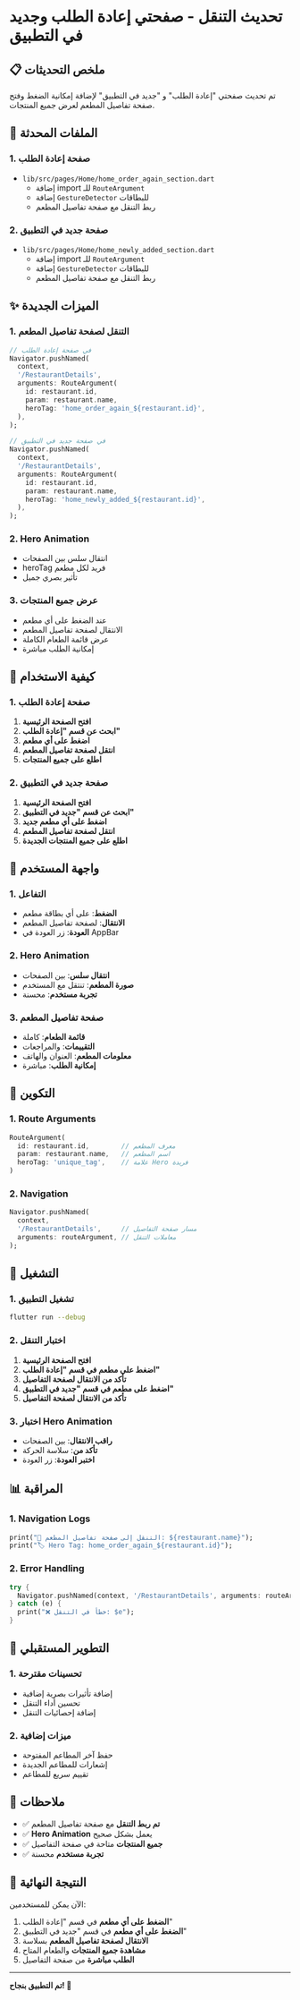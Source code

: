 # تحديث التنقل - صفحتي إعادة الطلب وجديد في التطبيق

## 📋 ملخص التحديثات

تم تحديث صفحتي "إعادة الطلب" و "جديد في التطبيق" لإضافة إمكانية الضغط وفتح صفحة تفاصيل المطعم لعرض جميع المنتجات.

## 🔄 الملفات المحدثة

### 1. صفحة إعادة الطلب
- `lib/src/pages/Home/home_order_again_section.dart`
  - إضافة import للـ `RouteArgument`
  - إضافة `GestureDetector` للبطاقات
  - ربط التنقل مع صفحة تفاصيل المطعم

### 2. صفحة جديد في التطبيق
- `lib/src/pages/Home/home_newly_added_section.dart`
  - إضافة import للـ `RouteArgument`
  - إضافة `GestureDetector` للبطاقات
  - ربط التنقل مع صفحة تفاصيل المطعم

## ✨ الميزات الجديدة

### 1. التنقل لصفحة تفاصيل المطعم
```dart
// في صفحة إعادة الطلب
Navigator.pushNamed(
  context,
  '/RestaurantDetails',
  arguments: RouteArgument(
    id: restaurant.id,
    param: restaurant.name,
    heroTag: 'home_order_again_${restaurant.id}',
  ),
);

// في صفحة جديد في التطبيق
Navigator.pushNamed(
  context,
  '/RestaurantDetails',
  arguments: RouteArgument(
    id: restaurant.id,
    param: restaurant.name,
    heroTag: 'home_newly_added_${restaurant.id}',
  ),
);
```

### 2. Hero Animation
- انتقال سلس بين الصفحات
- heroTag فريد لكل مطعم
- تأثير بصري جميل

### 3. عرض جميع المنتجات
- عند الضغط على أي مطعم
- الانتقال لصفحة تفاصيل المطعم
- عرض قائمة الطعام الكاملة
- إمكانية الطلب مباشرة

## 🎯 كيفية الاستخدام

### 1. صفحة إعادة الطلب
1. **افتح الصفحة الرئيسية**
2. **ابحث عن قسم "إعادة الطلب"**
3. **اضغط على أي مطعم**
4. **انتقل لصفحة تفاصيل المطعم**
5. **اطلع على جميع المنتجات**

### 2. صفحة جديد في التطبيق
1. **افتح الصفحة الرئيسية**
2. **ابحث عن قسم "جديد في التطبيق"**
3. **اضغط على أي مطعم جديد**
4. **انتقل لصفحة تفاصيل المطعم**
5. **اطلع على جميع المنتجات الجديدة**

## 📱 واجهة المستخدم

### 1. التفاعل
- **الضغط**: على أي بطاقة مطعم
- **الانتقال**: لصفحة تفاصيل المطعم
- **العودة**: زر العودة في AppBar

### 2. Hero Animation
- **انتقال سلس**: بين الصفحات
- **صورة المطعم**: تنتقل مع المستخدم
- **تجربة مستخدم**: محسنة

### 3. صفحة تفاصيل المطعم
- **قائمة الطعام**: كاملة
- **التقييمات**: والمراجعات
- **معلومات المطعم**: العنوان والهاتف
- **إمكانية الطلب**: مباشرة

## 🔧 التكوين

### 1. Route Arguments
```dart
RouteArgument(
  id: restaurant.id,        // معرف المطعم
  param: restaurant.name,   // اسم المطعم
  heroTag: 'unique_tag',    // علامة Hero فريدة
)
```

### 2. Navigation
```dart
Navigator.pushNamed(
  context,
  '/RestaurantDetails',     // مسار صفحة التفاصيل
  arguments: routeArgument, // معاملات التنقل
);
```

## 🚀 التشغيل

### 1. تشغيل التطبيق
```bash
flutter run --debug
```

### 2. اختبار التنقل
1. **افتح الصفحة الرئيسية**
2. **اضغط على مطعم في قسم "إعادة الطلب"**
3. **تأكد من الانتقال لصفحة التفاصيل**
4. **اضغط على مطعم في قسم "جديد في التطبيق"**
5. **تأكد من الانتقال لصفحة التفاصيل**

### 3. اختبار Hero Animation
- **راقب الانتقال**: بين الصفحات
- **تأكد من**: سلاسة الحركة
- **اختبر العودة**: زر العودة

## 📊 المراقبة

### 1. Navigation Logs
```dart
print("🔄 التنقل إلى صفحة تفاصيل المطعم: ${restaurant.name}");
print("🏷️ Hero Tag: home_order_again_${restaurant.id}");
```

### 2. Error Handling
```dart
try {
  Navigator.pushNamed(context, '/RestaurantDetails', arguments: routeArgument);
} catch (e) {
  print("❌ خطأ في التنقل: $e");
}
```

## 🔮 التطوير المستقبلي

### 1. تحسينات مقترحة
- إضافة تأثيرات بصرية إضافية
- تحسين أداء التنقل
- إضافة إحصائيات التنقل

### 2. ميزات إضافية
- حفظ آخر المطاعم المفتوحة
- إشعارات للمطاعم الجديدة
- تقييم سريع للمطاعم

## 📝 ملاحظات

- ✅ **تم ربط التنقل** مع صفحة تفاصيل المطعم
- ✅ **Hero Animation** يعمل بشكل صحيح
- ✅ **جميع المنتجات** متاحة في صفحة التفاصيل
- ✅ **تجربة مستخدم** محسنة

## 🎯 النتيجة النهائية

الآن يمكن للمستخدمين:
1. **الضغط على أي مطعم** في قسم "إعادة الطلب"
2. **الضغط على أي مطعم** في قسم "جديد في التطبيق"
3. **الانتقال لصفحة تفاصيل المطعم** بسلاسة
4. **مشاهدة جميع المنتجات** والطعام المتاح
5. **الطلب مباشرة** من صفحة التفاصيل

---

**تم التطبيق بنجاح! 🎉**
